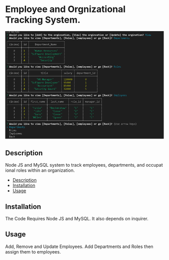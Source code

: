 # Employee and Orgnizational Tracking System.
<img src = "./img/et1.png">

## Description

Node JS and MySQL system to track employees, departments, and occupational roles within an organization.

     
  - [Description](#description)
  - [Installation](#installation)
  - [Usage](#usage)
  
## Installation

The Code Requires Node JS and MySQL. It also depends on inquirer. 

## Usage

Add, Remove and Update Employees. Add Departments and Roles then assign them to employees.

